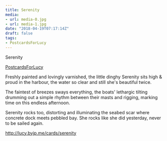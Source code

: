 ```yaml
---
title: Serenity
media:
- url: media-0.jpg
- url: media-1.jpg
date: "2018-04-19T07:17:14Z"
draft: false
tags:
- PostcardsForLucy
---
```

Serenity

[PostcardsForLucy](/tags/postcardsforlucy)



Freshly painted and lovingly varnished, the little dinghy Serenity sits high & proud in the harbour, the water so clear and still she's beautiful twice.



The faintest of breezes sways everything, the boats' lethargic tilting drumming out a simple rhythm between their masts and rigging, marking time on this endless afternoon.



Serenity rocks too, distorting and illuminating the seabed scar where concrete dock meets pebbled bay. She rocks like she did yesterday, never to be sailed again.



http://lucy.byjp.me/cards/serenity
